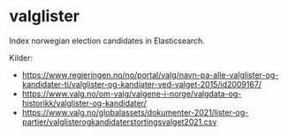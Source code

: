 # valglister

Index norwegian election candidates in Elasticsearch.

Kilder: 

* https://www.regjeringen.no/no/portal/valg/navn-pa-alle-valglister-og-kandidater-ti/valglister-og-kandiater-ved-valget-2015/id2009167/
* https://www.valg.no/om-valg/valgene-i-norge/valgdata-og-historikk/valglister-og-kandidater/
* https://www.valg.no/globalassets/dokumenter-2021/lister-og-partier/valglisterogkandidaterstortingsvalget2021.csv
